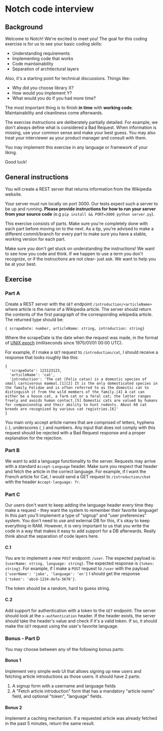 # Notch code interview

## Background
Welcome to Notch! We're excited to meet you!
The goal for this coding exercise is for us to see your basic coding skills:
- Understanding requirements
- Implementing code that works
- Code maintainability
- Separation of architectural layers

Also, it's a starting point for technical discussions. Things like:
- Why did you choose library X?
- How would you implement Y?
- What would you do if you had more time?

The most important thing is to finish **in time** with **working code**. Maintainability and cleanliness come afterwards.

The exercise instructions are deliberately partially detailed. For example, we don't always define what is considered a Bad Request. When information is missing, use your common sense and make your best guess. You may also treat your interviewer as your product manager and consult with them.

You may implement this exercise in any language or framework of your liking.

Good luck!

## General instructions
You will create a REST server that returns information from the Wikipedia website.

Your server must run locally on port 3000. Our tests expect such a server to be up and running.
**Please provide instructions for how to run your server from your source code** (e.g `pip install && PORT=3000 python server.py`).

This exercise consists of parts. Make sure you're completely done with each part before moving on to the next. As a tip, you're advised to make a different commit/branch for every part to make sure you have a stable, working version for each part.

Make sure you don't get stuck on understanding the instructions! We want to see how you code and think. If we happen to use a term you don't recognize, or if the instructions are not clear- just ask. We want to help you be at your best.

## Exercise
### Part A
Create a REST server with the `GET` endpoint `/introduction/<articleName>` where article is the name of a Wikipedia article.
The server should return the contents of the first paragraph of the corresponding wikipedia article. The returned type should be:

`{ scrapeDate: number, articleName: string, introduction: string}`

Where the scrapeDate is the date when the request was made, in the format of <a href="https://www.epochconverter.com/">UNIX epoch</a> (milliseconds since 1970/01/01 00:00 UTC).

For example, if I make a `GET` request to `/introduction/cat`, I should receive a response that looks roughly like this:

```
{
  'scrapeDate': 123123123,
  'articleName': 'cat',
  'introduction': 'The cat (Felis catus) is a domestic species of small carnivorous mammal.[1][2] It is the only domesticated species in the family Felidae and is often referred to as the domestic cat to distinguish it from the wild members of the family.[4] A cat can either be a house cat, a farm cat or a feral cat; the latter ranges freely and avoids human contact.[5] Domestic cats are valued by humans for companionship and their ability to hunt rodents. About 60 cat breeds are recognized by various cat registries.[6]'
}
```

You main only accept article names that are comprised of letters, hyphens (`-`), underscores (`_`) and numbers. Any input that does not comply with this request should be rejected with a Bad Request response and a proper explanation for the rejection.

### Part B
We want to add a language functionality to the server. Requests may arrive with a standard `Accept-Language` header. Make sure you respect that header and fetch the article in the correct language. For example, if I want the French article for Cat, I would send a GET request to `/introduction/chat` with the header `Accept-language: fr`.

### Part C
Our users don't want to keep adding the language header every time they make a request - they want the system to remember their favorite language!
In this part you'll implement a type of "signup" and "user preferences" system. You don't need to use and external DB for this, it's okay to keep everything in RAM.
However, it is very important to us that you write the code in a way that makes it easy to add support for a DB afterwards. Really think about the separation of code layers here.

#### C.1

You are to implement a new `POST` endpoint: `/user`.
The expected payload is: `{userName: string, language: string}`. The expected response is `{token: string}`.
For example, if I make a `POST` request to `/user` with the payload `{'userName': 'jake', 'language': 'en'}` I should get the response `{'token': 'abcd-1234-defa-5678'}`.

The token should be a random, hard to guess string.

#### C.2
Add support for authentication with a token to the `GET` endpoint:
The server should look at the `x-authentication` header. If the header exists, the server should take the header's value and check if it's a valid token. If so, it should make the `GET` request using the user's favorite language.

### Bonus - Part D
You may choose between any of the following bonus parts:

#### Bonus 1
Implement very simple web UI that allows signing up new users and fetching article introductions as those users.
It should have 2 parts:
1. A signup form with a username and language fields
2. A "Fetch article introduction" form that has a mandatory "article name" field, and optional "token", "language" fields.

#### Bonus 2
Implement a caching mechanism. If a requested article was already fetched in the past 5 minutes, return the same result.